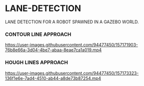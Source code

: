 # LANE-DETECTION 

LANE DETECTION FOR A ROBOT SPAWNED IN A GAZEBO WORLD.


### CONTOUR LINE APPROACH
https://user-images.githubusercontent.com/94477450/157171903-76b8e66a-3d04-4be7-abaa-8eae7ca1a019.mp4




### HOUGH LINES APPROACH
https://user-images.githubusercontent.com/94477450/157173323-136f1e6e-7ad4-4510-ab44-a8de73b87254.mp4

